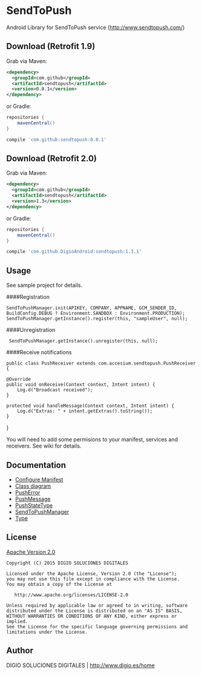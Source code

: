 # SendToPush

Android Library for SendToPush service (http://www.sendtopush.com/)

## Download (Retrofit 1.9)

Grab via Maven:
```xml
<dependency>
  <groupId>com.github</groupId>
  <artifactId>sendtopush</artifactId>
  <version>0.0.1</version>
</dependency>
```
or Gradle:
```groovy
repositories {
    mavenCentral()
}

compile 'com.github:sendtopush:0.0.1'
```

## Download (Retrofit 2.0)

Grab via Maven:
```xml
<dependency>
  <groupId>com.github</groupId>
  <artifactId>sendtopush</artifactId>
  <version>1.3</version>
</dependency>
```
or Gradle:
```groovy
repositories {
    mavenCentral()
}

compile 'com.github.DigioAndroid:sendtopush:1.3.1'
```

## Usage

See sample project for details.

####Registration

    SendToPushManager.init(APIKEY, COMPANY, APPNAME, GCM_SENDER_ID, BuildConfig.DEBUG ? Environment.SANDBOX : Environment.PRODUCTION);
    SendToPushManager.getInstance().register(this, "sampleUser", null);
    
####Unregistration

     SendToPushManager.getInstance().unregister(this, null);
     
####Receive notifications

    public class PushReceiver extends com.accesium.sendtopush.PushReceiver {
   
    @Override
    public void onReceive(Context context, Intent intent) {
        Log.d("Broadcast received");
    }

    protected void handleMessage(Context context, Intent intent) {
        Log.d("Extras: " + intent.getExtras().toString());
    }
}


You will need to add some permisions to your manifest, services and receivers. See wiki for details.


## Documentation

* [Configure Manifest](https://github.com/DigioAndroid/SendToPush/wiki/Configure-Manifest)
* [Class diagram](https://github.com/DigioAndroid/SendToPush/wiki/Class-diagram)
* [PushError](https://github.com/DigioAndroid/SendToPush/wiki/PushError)
* [PushMessage](https://github.com/DigioAndroid/SendToPush/wiki/PushMessage)
* [PushStateType](https://github.com/DigioAndroid/SendToPush/wiki/PushStateType)
* [SendToPushManager](https://github.com/DigioAndroid/SendToPush/wiki/SendToPushManager)
* [Type](https://github.com/DigioAndroid/SendToPush/wiki/Type)

## License

[Apache Version 2.0](http://www.apache.org/licenses/LICENSE-2.0.html)

    Copyright (C) 2015 DIGIO SOLUCIONES DIGITALES

    Licensed under the Apache License, Version 2.0 (the "License");
    you may not use this file except in compliance with the License.
    You may obtain a copy of the License at

       http://www.apache.org/licenses/LICENSE-2.0

    Unless required by applicable law or agreed to in writing, software
    distributed under the License is distributed on an "AS IS" BASIS,
    WITHOUT WARRANTIES OR CONDITIONS OF ANY KIND, either express or implied.
    See the License for the specific language governing permissions and
    limitations under the License.


## Author

DIGIO SOLUCIONES DIGITALES  | http://www.digio.es/home
